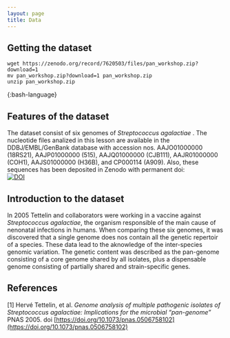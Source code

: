 ```yaml
---
layout: page
title: Data
---
```



## Getting the dataset  
~~~
wget https://zenodo.org/record/7620503/files/pan_workshop.zip?download=1
mv pan_workshop.zip?download=1 pan_workshop.zip
unzip pan_workshop.zip
~~~
{:bash-language}

## Features of the dataset  

The dataset consist of six genomes of _Streptococcus agalactiae_ . The nucleotide files analized in this lesson are available 
in the DDBJ/EMBL/GenBank database with accession nos. AAJO01000000 (18RS21), AAJP01000000 (515), AAJQ01000000 (CJB111), AAJR01000000 (COH1), AAJS01000000 (H36B), and CP000114 (A909). Also, these sequences has been deposited in Zenodo with permanent doi:  
[![DOI](https://zenodo.org/badge/DOI/10.5281/zenodo.7620503.svg)](https://doi.org/10.5281/zenodo.7620503)




## Introduction to the dataset  
In 2005 Tettelin and collaborators were working in a vaccine against _Streptococcus agalactiae_, the organism responsible of the main cause of nenonatal infections in humans. When comparing these six genomes, it was discovered that a single genome does nos contain all the genetic repertoir of a species. These data lead to the aknowledge of the inter-species genomic variation. The genetic content was described as the pan-genome consisting of a core genome shared by all isolates, plus a dispensable genome consisting of partially shared and strain-specific genes.

## References  

[1] Hervé Tettelin, et al. _Genome analysis of multiple pathogenic isolates of Streptococcus agalactiae: Implications for the microbial “pan-genome”_ PNAS 2005. doi [https://doi.org/10.1073/pnas.0506758102](https://doi.org/10.1073/pnas.0506758102)
